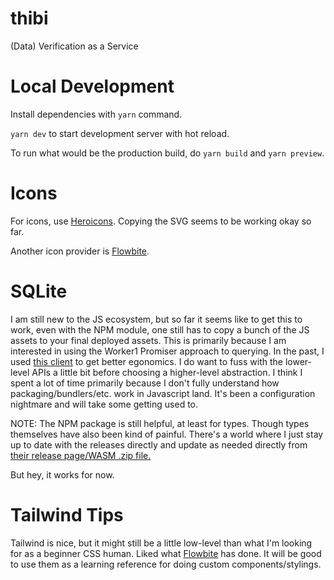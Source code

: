 # thibi
(Data) Verification as a Service

# Local Development

Install dependencies with `yarn` command.

`yarn dev` to start development server with hot reload.

To run what would be the production build, do `yarn build` and `yarn preview`.

# Icons

For icons, use [Heroicons](https://heroicons.com/). Copying the SVG seems to be working okay so far.

Another icon provider is [Flowbite](https://flowbite.com/icons/).

# SQLite
I am still new to the JS ecosystem, but so far it seems like to get this to work, even with the NPM module, one still has to copy a bunch of the JS assets to your final deployed assets. This is primarily because I am interested in using the Worker1 Promiser approach to querying. In the past, I used [this client](https://github.com/magieno/sqlite-client-demo/tree/master) to get better egonomics. I do want to fuss with the lower-level APIs a little bit before choosing a higher-level abstraction. I think I spent a lot of time primarily because I don't fully understand how packaging/bundlers/etc. work in Javascript land. It's been a configuration nightmare and will take some getting used to.

NOTE: The NPM package is still helpful, at least for types. Though types themselves have also been kind of painful. There's a world where I just stay up to date with the releases directly and update as needed directly from [their release page/WASM .zip file.](https://sqlite.org/download.html)

But hey, it works for now.

# Tailwind Tips

Tailwind is nice, but it might still be a little low-level than what I'm looking for as a beginner CSS human. Liked what [Flowbite](https://flowbite.com/docs/components/forms/#file-upload) has done. It will be good to use them as a learning reference for doing custom components/stylings.